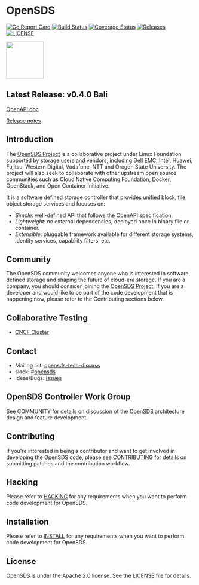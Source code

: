 # OpenSDS

[![Go Report Card](https://goreportcard.com/badge/github.com/opensds/opensds?branch=master)](https://goreportcard.com/report/github.com/opensds/opensds)
[![Build Status](https://travis-ci.org/opensds/opensds.svg?branch=master)](https://travis-ci.org/opensds/opensds)
[![Coverage Status](https://coveralls.io/repos/github/opensds/opensds/badge.svg?branch=master)](https://coveralls.io/github/opensds/opensds?branch=master)
[![Releases](https://img.shields.io/github/release/opensds/opensds/all.svg?style=flat-square)](https://github.com/opensds/opensds/releases)
[![LICENSE](https://img.shields.io/github/license/opensds/opensds.svg?style=flat-square)](https://github.com/opensds/opensds/blob/master/LICENSE)

<img src="https://www.opensds.io/wp-content/uploads/sites/18/2016/11/logo_opensds.png" width="100">

## Latest Release: v0.4.0 Bali
[OpenAPI doc](http://petstore.swagger.io/?url=https://raw.githubusercontent.com/opensds/opensds/v0.4.0/openapi-spec/swagger.yaml)

[Release notes](https://github.com/opensds/opensds/releases/tag/v0.4.0)

## Introduction

The [OpenSDS Project](https://opensds.io/) is a collaborative project under Linux
Foundation supported by storage users and vendors, including
Dell EMC, Intel, Huawei, Fujitsu, Western Digital, Vodafone, NTT and Oregon State University. The project
will also seek to collaborate with other upstream open source communities
such as Cloud Native Computing Foundation, Docker, OpenStack, and Open
Container Initiative. 

It is a software defined storage controller that provides 
unified block, file, object storage services and focuses on:

* *Simple*: well-defined API that follows the [OpenAPI](https://github.com/OAI/OpenAPI-Specification) specification.
* *Lightweight*: no external dependencies, deployed once in binary file or container.
* *Extensible*: pluggable framework available for different storage systems, identity services, capability filters, etc.

## Community

The OpenSDS community welcomes anyone who is interested in software defined
storage and shaping the future of cloud-era storage. If you are a company,
you should consider joining the [OpenSDS Project](https://opensds.io/). 
If you are a developer and would like to be part of the code development
that is happening now, please refer to the Contributing sections below.

## Collaborative Testing

* [CNCF Cluster](https://github.com/cncf/cluster/issues/30)

## Contact

* Mailing list: [opensds-tech-discuss](https://lists.opensds.io/mailman/listinfo/opensds-tech-discuss)
* slack: #[opensds](https://opensds.slack.com)
* Ideas/Bugs: [issues](https://github.com/opensds/opensds/issues)

## OpenSDS Controller Work Group

See [COMMUNITY](COMMUNITY.md) for details on discussion of the OpenSDS architecture design and feature development.

## Contributing

If you're interested in being a contributor and want to get involved in
developing the OpenSDS code, please see [CONTRIBUTING](CONTRIBUTING.md) for
details on submitting patches and the contribution workflow.

## Hacking

Please refer to [HACKING](HACKING.md) for any requirements when you want to perform code
development for OpenSDS.

## Installation

Please refer to [INSTALL](INSTALL.md) for any requirements when you want to perform code
development for OpenSDS.

## License

OpenSDS is under the Apache 2.0 license. See the [LICENSE](LICENSE) file for details.
